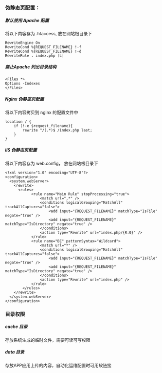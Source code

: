 

### 伪静态页配置：


##### 默认使用 Apache 配置
将以下内容存为 .htaccess, 放在网站根目录下

    RewriteEngine On
    RewriteCond %{REQUEST_FILENAME} !-f
    RewriteCond %{REQUEST_FILENAME} !-d
    RewriteRule . index.php [L]

##### 禁止Apache 列出目录结构
    <Files *>
    Options -Indexes
    </Files>


##### Nginx 伪静态页配置

将以下内容拷贝到 nginx 的配置文件中

    location / {
        if (!-e $request_filename){
            rewrite ^/(.*)$ /index.php last;
        }
    }


##### IIS 伪静态页配置

将以下内容存为 web.config， 放在网站根目录下

    <?xml version="1.0" encoding="UTF-8"?>
    <configuration>
      <system.webServer>
        <rewrite>
          <rules>
			    <rule name="Main Rule" stopProcessing="true">
				    <match url=".*" />
			    	<conditions logicalGrouping="MatchAll" trackAllCaptures="false">
				    	<add input="{REQUEST_FILENAME}" matchType="IsFile" negate="true" />
				    	<add input="{REQUEST_FILENAME}" matchType="IsDirectory" negate="true" />
				    </conditions>
				    <action type="Rewrite" url="index.php/{R:0}" />
			    </rule>
			    <rule name="BE" patternSyntax="Wildcard">
			    	<match url="*" />
			    	<conditions logicalGrouping="MatchAll" trackAllCaptures="false">
			    		<add input="{REQUEST_FILENAME}" matchType="IsFile" negate="true" />
			    		<add input="{REQUEST_FILENAME}" matchType="IsDirectory" negate="true" />
			    	</conditions>
			    	<action type="Rewrite" url="index.php" />
			    </rule>
		    </rules>
        </rewrite>
      </system.webServer>
    </configuration>


### 目录权限

##### cache 目录
存放系统生成的临时文件，需要可读可写权限

##### data 目录
存放APP应用上传的内容，自动化运维配置时可用软链接
